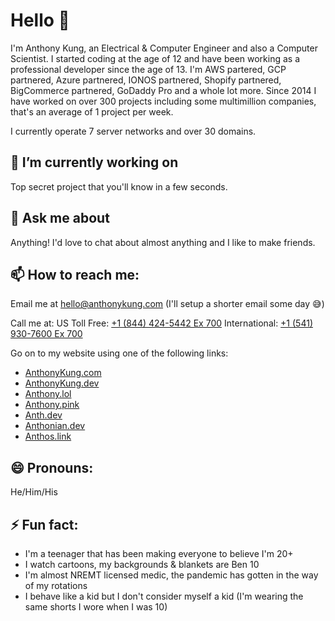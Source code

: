 # Hello 👋

I'm Anthony Kung, an Electrical & Computer Engineer and also a Computer Scientist. I started coding at the age of 12 and have been working as a professional developer since the age of 13. I'm AWS partered, GCP partnered, Azure partnered, IONOS partnered, Shopify partnered, BigCommerce partnered, GoDaddy Pro and a whole lot more. Since 2014 I have worked on over 300 projects including some multimillion companies, that's an average of 1 project per week.

I currently operate 7 server networks and over 30 domains.

## 🔭 I’m currently working on

Top secret project that you'll know in a few seconds.

## 💬 Ask me about

Anything! I'd love to chat about almost anything and I like to make friends.

## 📫 How to reach me:

Email me at [hello@anthonykung.com](mailto:hello@anthonykung.com) (I'll setup a shorter email some day 😅)

Call me at:
US Toll Free: [+1 (844) 424-5442 Ex 700](tel:+18444245442)
International: [+1 (541) 930-7600 Ex 700](tel:+15419307600)

Go on to my website using one of the following links:
- [AnthonyKung.com](https://anthonykung.com)
- [AnthonyKung.dev](https://anthonykung.dev)
- [Anthony.lol](https://anthony.lol)
- [Anthony.pink](https://anthony.pink)
- [Anth.dev](https://anth.dev)
- [Anthonian.dev](https://anthonian.dev)
- [Anthos.link](https://anthos.link)

## 😄 Pronouns:

He/Him/His

## ⚡ Fun fact:

- I'm a teenager that has been making everyone to believe I'm 20+
- I watch cartoons, my backgrounds & blankets are Ben 10
- I'm almost NREMT licensed medic, the pandemic has gotten in the way of my rotations
- I behave like a kid but I don't consider myself a kid (I'm wearing the same shorts I wore when I was 10)

<!--
**Anthonykung/Anthonykung** is a ✨ _special_ ✨ repository because its `README.md` (this file) appears on your GitHub profile.

Here are some ideas to get you started:

- 🔭 I’m currently working on ...
- 🌱 I’m currently learning ...
- 👯 I’m looking to collaborate on ...
- 🤔 I’m looking for help with ...
- 💬 Ask me about ...
- 📫 How to reach me: ...
- 😄 Pronouns: ...
- ⚡ Fun fact: ...
-->
